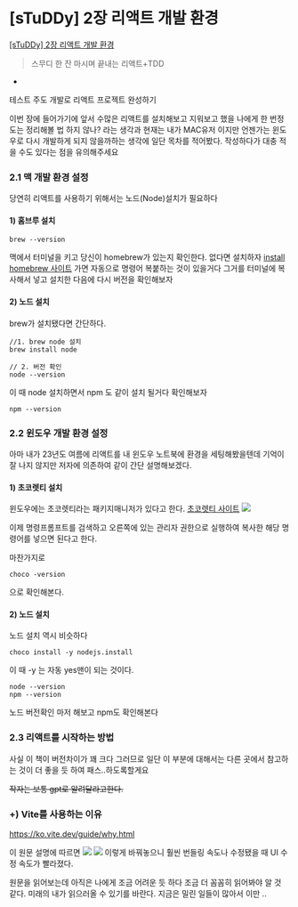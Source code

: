 # [sTuDDy] 2장 리액트 개발 환경
[[sTuDDy] 2장 리액트 개발 환경](https://velog.io/@hywznn/sTuDDy-2%EC%9E%A5-%EB%A6%AC%EC%95%A1%ED%8A%B8-%EA%B0%9C%EB%B0%9C-%ED%99%98%EA%B2%BD)

> 스무디 한 잔 마시며 끝내는 리액트+TDD
-
테스트 주도 개발로 리액트 프로젝트 완성하기

이번 장에 들어가기에 앞서 수많은 리액트를 설치해보고 지워보고 했을 나에게 한 번정도는 정리해볼 법 하지 않나? 라는 생각과
현재는 내가 MAC유저 이지만 언젠가는 윈도우로 다시 개발하게 되지 않을까하는 생각에 일단 목차를 적어봤다. 작성하다가 대충 적을 수도 있다는 점을 유의해주세요



### 2.1 맥 개발 환경 설정
당연히 리액트를 사용하기 위해서는 노드(Node)설치가 필요하다 
#### 1) 홈브루 설치
```
brew --version
```
맥에서 터미널을 키고 당신이 homebrew가 있는지 확인한다.
없다면 설치하자 
[install homebrew 사이트](https://brew.sh/)
가면 자동으로 명령어 복붙하는 것이 있을거다 그거를 터미널에 복사해서 넣고 설치한 다음에
다시 버전을 확인해보자

#### 2) 노드 설치
brew가 설치됐다면 간단하다.
```
//1. brew node 설치
brew install node

// 2. 버전 확인
node --version
```
이 때 node 설치하면서 npm 도 같이 설치 될거다
확인해보자
```
npm --version
```



### 2.2 윈도우 개발 환경 설정 
아마 내가 23년도 여름에 리액트를 내 윈도우 노트북에 환경을 세팅해봤을텐데 기억이 잘 나지 않지만 저자에 의존하여 같이 간단 설명해보겠다.

#### 1) 초코렛티 설치
윈도우에는 초코렛티라는 패키지매니저가 있다고 한다.
[초코렛티 사이트](https://chocolatey.org/install)
![](https://velog.velcdn.com/images/hywznn/post/b3fe13b2-5e06-4759-8e4c-df4eccde7af7/image.png)

이제 명령프롬프트를 검색하고 오른쪽에 있는 관리자 권한으로 실행하여 복사한 해당 명령어를 넣으면 된다고 한다.

마찬가지로
```
choco -version
```
으로 확인해본다.


#### 2) 노드 설치
노드 설치 역시 비슷하다
```
choco install -y nodejs.install
```
이 때 -y 는 자동 yes맨이 되는 것이다.
```
node --version
npm --version
```
노드 버전확인 마저 해보고 npm도 확인해본다


### 2.3 리액트를 시작하는 방법
사실 이 책이 버전차이가 꽤 크다
그러므로 일단 이 부분에 대해서는 다른 곳에서 참고하는 것이 더 좋을 듯 하여 패스..하도록할게요

~~작자는 보통 gpt로 알려달라고한다.~~
 

### +) Vite를 사용하는 이유

https://ko.vite.dev/guide/why.html

이 원문 설명에 따르면
![](https://velog.velcdn.com/images/hywznn/post/4cb68535-c2f7-4ec6-a10f-6ff7f6a0fb5e/image.png)
![](https://velog.velcdn.com/images/hywznn/post/2fd44239-e7bb-43f0-9731-6d9a5f8b57ce/image.png)
이렇게 바꿔놓으니 훨씬 번들링 속도나 수정됐을 때 UI 수정 속도가 빨라졌다.


원문을 읽어보는데 아직은 나에게 조금 어려운 듯 하다 조금 더 꼼꼼히 읽어봐야 알 것 같다.
미래의 내가 읽으러올 수 있기를 바란다. 지금은 밀린 일들이 많아서 이만 ..